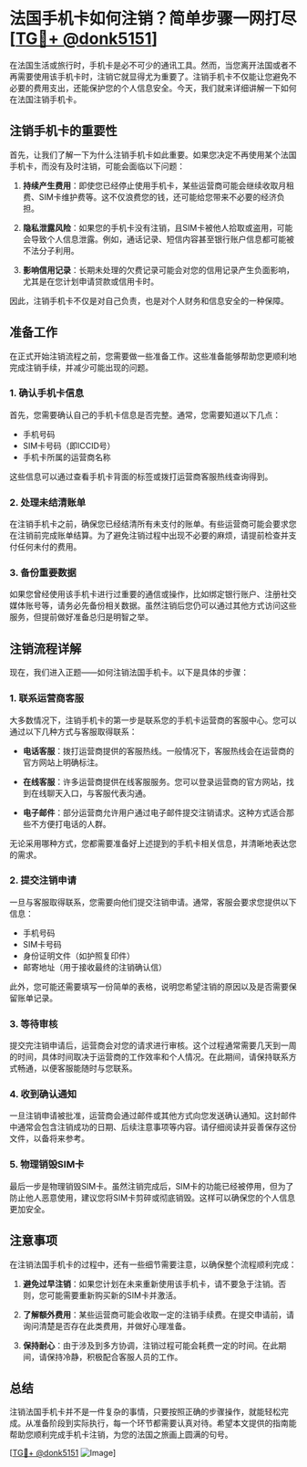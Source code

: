 # 法国手机卡如何注销？简单步骤一网打尽[[TG💪+ @donk5151](https://t.me/s/donk5151)]

在法国生活或旅行时，手机卡是必不可少的通讯工具。然而，当您离开法国或者不再需要使用该手机卡时，注销它就显得尤为重要了。注销手机卡不仅能让您避免不必要的费用支出，还能保护您的个人信息安全。今天，我们就来详细讲解一下如何在法国注销手机卡。

## 注销手机卡的重要性

首先，让我们了解一下为什么注销手机卡如此重要。如果您决定不再使用某个法国手机卡，而没有及时注销，可能会面临以下问题：

1. **持续产生费用**：即使您已经停止使用手机卡，某些运营商可能会继续收取月租费、SIM卡维护费等。这不仅浪费您的钱，还可能给您带来不必要的经济负担。
   
2. **隐私泄露风险**：如果您的手机卡没有注销，且SIM卡被他人拾取或盗用，可能会导致个人信息泄露。例如，通话记录、短信内容甚至银行账户信息都可能被不法分子利用。

3. **影响信用记录**：长期未处理的欠费记录可能会对您的信用记录产生负面影响，尤其是在您计划申请贷款或信用卡时。

因此，注销手机卡不仅是对自己负责，也是对个人财务和信息安全的一种保障。

## 准备工作

在正式开始注销流程之前，您需要做一些准备工作。这些准备能够帮助您更顺利地完成注销手续，并减少可能出现的问题。

### 1. 确认手机卡信息

首先，您需要确认自己的手机卡信息是否完整。通常，您需要知道以下几点：

- 手机号码
- SIM卡号码（即ICCID号）
- 手机卡所属的运营商名称

这些信息可以通过查看手机卡背面的标签或拨打运营商客服热线查询得到。

### 2. 处理未结清账单

在注销手机卡之前，确保您已经结清所有未支付的账单。有些运营商可能会要求您在注销前完成账单结算。为了避免注销过程中出现不必要的麻烦，请提前检查并支付任何未付的费用。

### 3. 备份重要数据

如果您曾经使用该手机卡进行过重要的通信或操作，比如绑定银行账户、注册社交媒体账号等，请务必先备份相关数据。虽然注销后您仍可以通过其他方式访问这些服务，但提前做好准备总归是明智之举。

## 注销流程详解

现在，我们进入正题——如何注销法国手机卡。以下是具体的步骤：

### 1. 联系运营商客服

大多数情况下，注销手机卡的第一步是联系您的手机卡运营商的客服中心。您可以通过以下几种方式与客服取得联系：

- **电话客服**：拨打运营商提供的客服热线。一般情况下，客服热线会在运营商的官方网站上明确标注。
  
- **在线客服**：许多运营商提供在线客服服务。您可以登录运营商的官方网站，找到在线聊天入口，与客服代表沟通。

- **电子邮件**：部分运营商允许用户通过电子邮件提交注销请求。这种方式适合那些不方便打电话的人群。

无论采用哪种方式，您都需要准备好上述提到的手机卡相关信息，并清晰地表达您的需求。

### 2. 提交注销申请

一旦与客服取得联系，您需要向他们提交注销申请。通常，客服会要求您提供以下信息：

- 手机号码
- SIM卡号码
- 身份证明文件（如护照复印件）
- 邮寄地址（用于接收最终的注销确认信）

此外，您可能还需要填写一份简单的表格，说明您希望注销的原因以及是否需要保留账单记录。

### 3. 等待审核

提交完注销申请后，运营商会对您的请求进行审核。这个过程通常需要几天到一周的时间，具体时间取决于运营商的工作效率和个人情况。在此期间，请保持联系方式畅通，以便客服能随时与您联系。

### 4. 收到确认通知

一旦注销申请被批准，运营商会通过邮件或其他方式向您发送确认通知。这封邮件中通常会包含注销成功的日期、后续注意事项等内容。请仔细阅读并妥善保存这份文件，以备将来参考。

### 5. 物理销毁SIM卡

最后一步是物理销毁SIM卡。虽然注销完成后，SIM卡的功能已经被停用，但为了防止他人恶意使用，建议您将SIM卡剪碎或彻底销毁。这样可以确保您的个人信息更加安全。

## 注意事项

在注销法国手机卡的过程中，还有一些细节需要注意，以确保整个流程顺利完成：

1. **避免过早注销**：如果您计划在未来重新使用该手机卡，请不要急于注销。否则，您可能需要重新购买新的SIM卡并激活。

2. **了解额外费用**：某些运营商可能会收取一定的注销手续费。在提交申请前，请询问清楚是否存在此类费用，并做好心理准备。

3. **保持耐心**：由于涉及到多方协调，注销过程可能会耗费一定的时间。在此期间，请保持冷静，积极配合客服人员的工作。

## 总结

注销法国手机卡并不是一件复杂的事情，只要按照正确的步骤操作，就能轻松完成。从准备阶段到实际执行，每一个环节都需要认真对待。希望本文提供的指南能帮助您顺利完成手机卡注销，为您的法国之旅画上圆满的句号。

[[TG💪+ @donk5151](https://t.me/s/donk5151) ![Image](https://i.postimg.cc/rwNCRYN7/Snipaste-2025-04-30-17-27-05.png)]